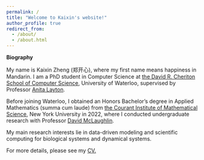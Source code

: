 ```yaml
---
permalink: /
title: "Welcome to Kaixin's website!"
author_profile: true
redirect_from: 
  - /about/
  - /about.html
---
```


**Biography**

My name is Kaixin Zheng (郑开心), where my first name means happiness in Mandarin.
I am a PhD student in Computer Science at [the David R. Cheriton School of Computer Science](https://cs.uwaterloo.ca/), University of Waterloo, supervised by Professor [Anita Layton](https://uwaterloo.ca/applied-mathematics/profiles/anita-layton).

Before joining Waterloo, I obtained an Honors Bachelor’s degree in Applied Mathematics (summa cum laude) from [the Courant Institute of Mathematical Science](https://math.nyu.edu/dynamic/), New York University in 2022, where I conducted undergraduate research with Professor [David McLaughlin](https://math.nyu.edu/people/profiles/MCLAUGHLIN_David.html).

My main research interests lie in data-driven modeling and scientific computing for biological systems and dynamical systems.

For more details, please see my [CV.](https://kaixin-zheng.github.iofiles/AUG-28-2025,KZ-CV.pdf)
